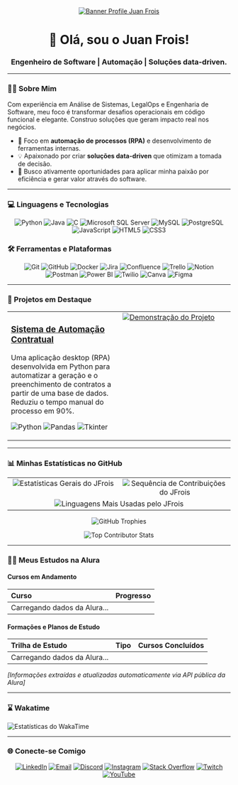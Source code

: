 <div align="center">
  <a href="https://github.com/JFrois">
    <img src="https://media.licdn.com/dms/image/v2/D4D16AQHp-XPQ3Ffskw/profile-displaybackgroundimage-shrink_350_1400/B4DZiv9ZV2GQAo-/0/1755298765673?e=1758153600&v=beta&t=zRZkZhESbuZJ6KgSjhJUzfZhzXh1G_b_KiITkMT-TLg" alt="Banner Profile Juan Frois" />
  </a>
  
  <h1>👋 Olá, sou o Juan Frois!</h1>
  <h3>Engenheiro de Software | Automação | Soluções data-driven.</h3>
</div>

---

### 👨‍💻 Sobre Mim

Com experiência em Análise de Sistemas, LegalOps e Engenharia de Software, meu foco é transformar desafios operacionais em código funcional e elegante. Construo soluções que geram impacto real nos negócios.

- 🎯 Foco em **automação de processos (RPA)** e desenvolvimento de ferramentas internas.
- 💡 Apaixonado por criar **soluções data-driven** que otimizam a tomada de decisão.
- 🚀 Busco ativamente oportunidades para aplicar minha paixão por eficiência e gerar valor através do software.

---

### 💻 Linguagens e Tecnologias

<p align="center">
  <img src="https://img.shields.io/badge/python-3670A0?style=for-the-badge&logo=python&logoColor=ffdd54" alt="Python"/>
  <img src="https://img.shields.io/badge/java-%23ED8B00.svg?style=for-the-badge&logo=openjdk&logoColor=white" alt="Java"/>
  <img src="https://img.shields.io/badge/c-%2300599C.svg?style=for-the-badge&logo=c&logoColor=white" alt="C"/>
  <img src="https://img.shields.io/badge/Microsoft%20SQL%20Server-CC2927?style=for-the-badge&logo=microsoft%20sql%20server&logoColor=white" alt="Microsoft SQL Server"/>
  <img src="https://img.shields.io/badge/mysql-4479A1.svg?style=for-the-badge&logo=mysql&logoColor=white" alt="MySQL"/>
  <img src="https://img.shields.io/badge/postgres-%23316192.svg?style=for-the-badge&logo=postgresql&logoColor=white" alt="PostgreSQL"/>
  <img src="https://img.shields.io/badge/javascript-%23323330.svg?style=for-the-badge&logo=javascript&logoColor=%23F7DF1E" alt="JavaScript"/>
  <img src="https://img.shields.io/badge/html5-%23E34F26.svg?style=for-the-badge&logo=html5&logoColor=white" alt="HTML5"/>
  <img src="https://img.shields.io/badge/css3-%231572B6.svg?style=for-the-badge&logo=css3&logoColor=white" alt="CSS3"/>
</p>

### 🛠️ Ferramentas e Plataformas

<p align="center">
  <img src="https://img.shields.io/badge/git-%23F05033.svg?style=for-the-badge&logo=git&logoColor=white" alt="Git"/>
  <img src="https://img.shields.io/badge/github-%23121011.svg?style=for-the-badge&logo=github&logoColor=white" alt="GitHub"/>
  <img src="https://img.shields.io/badge/docker-%230db7ed.svg?style=for-the-badge&logo=docker&logoColor=white" alt="Docker"/>
  <img src="https://img.shields.io/badge/jira-%230A0FFF.svg?style=for-the-badge&logo=jira&logoColor=white" alt="Jira"/>
  <img src="https://img.shields.io/badge/Confluence-%23172B44.svg?style=for-the-badge&logo=Confluence&logoColor=white" alt="Confluence"/>
  <img src="https://img.shields.io/badge/Trello-%23026AA7.svg?style=for-the-badge&logo=Trello&logoColor=white" alt="Trello"/>
  <img src="https://img.shields.io/badge/Notion-%23000000.svg?style=for-the-badge&logo=notion&logoColor=white" alt="Notion"/>
  <img src="https://img.shields.io/badge/Postman-FF6C37?style=for-the-badge&logo=postman&logoColor=white" alt="Postman"/>
  <img src="https://img.shields.io/badge/power_bi-F2C811?style=for-the-badge&logo=powerbi&logoColor=black" alt="Power BI"/>
  <img src="https://img.shields.io/badge/Twilio-F22F46?style=for-the-badge&logo=Twilio&logoColor=white" alt="Twilio"/>
  <img src="https://img.shields.io/badge/Canva-%2300C4CC.svg?style=for-the-badge&logo=Canva&logoColor=white" alt="Canva"/>
  <img src="https://img.shields.io/badge/figma-%23F24E1E.svg?style=for-the-badge&logo=figma&logoColor=white" alt="Figma"/>
</p>

---

### 🚀 Projetos em Destaque

<table>
  <tr>
    <td width="50%" valign="top">
      <h3><a href="[LINK_PARA_SEU_PROJETO]">Sistema de Automação Contratual</a></h3>
      <p>Uma aplicação desktop (RPA) desenvolvida em Python para automatizar a geração e o preenchimento de contratos a partir de uma base de dados. Reduziu o tempo manual do processo em 90%.</p>
      <p>
        <img src="https://img.shields.io/badge/python-3670A0?style=for-the-badge&logo=python&logoColor=ffdd54" alt="Python"/>
        <img src="https://img.shields.io/badge/pandas-%23150458.svg?style=for-the-badge&logo=pandas&logoColor=white" alt="Pandas"/>
        <img src="https://img.shields.io/badge/tkinter-%2377CEFF.svg?style=for-the-badge&logo=python&logoColor=black" alt="Tkinter"/>
      </p>
    </td>
    <td width="50%" valign="top">
      <a href="[LINK_PARA_SEU_PROJETO]"><img src="[LINK_PARA_UM_GIF_OU_IMAGEM_DO_PROJETO]" alt="Demonstração do Projeto"></a>
    </td>
  </tr>
</table>

---

### 📊 Minhas Estatísticas no GitHub

<table align="center" width="100%">
  <tr>
    <td align="center" valign="top" width="50%">
      <img src="https://github-readme-stats.vercel.app/api?username=JFrois&theme=blue_navy&hide_border=false&include_all_commits=true&count_private=true" alt="Estatísticas Gerais do JFrois"/>
    </td>
    <td align="center" valign="top" width="50%">
      <img src="https://nirzak-streak-stats.vercel.app/?user=JFrois&theme=blue_navy&hide_border=false" alt="Sequência de Contribuições do JFrois"/>
    </td>
  </tr>
  <tr>
    <td align="center" valign="top" colspan="2">
      <img src="https://github-readme-stats.vercel.app/api/top-langs/?username=JFrois&theme=blue_navy&hide_border=false&include_all_commits=true&count_private=true&layout=compact&card_width=900" alt="Linguagens Mais Usadas pelo JFrois"/>
    </td>
  </tr>
</table>

<p align="center">
  <img src="https://github-profile-trophy.vercel.app/?username=JFrois&theme=github_dark&no-frame=false&no-bg=false&margin-w=4" alt="GitHub Trophies"/>
</p>

<p align="center">
  <img src="https://github-contributor-stats.vercel.app/api?username=JFrois&limit=5&theme=discord_old_blurple&combine_all_yearly_contributions=true" alt="Top Contributor Stats"/>
</p>

---

### 👨‍🏫 Meus Estudos na Alura

#### Cursos em Andamento
| Curso | Progresso |
| :--- | :---: |
| Carregando dados da Alura... | |
#### Formações e Planos de Estudo
| Trilha de Estudo | Tipo | Cursos Concluídos |
| :--- | :--- | :---: |
| Carregando dados da Alura... | | |
_[Informações extraídas e atualizadas automaticamente via API pública da Alura]_

---

### ⌛ Wakatime

<img src="https://github-readme-stats.vercel.app/api/wakatime?username=JFrois&theme=blue_navy&hide_border=false&layout=compact" alt="Estatísticas do WakaTime"/>

---

### 🌐 Conecte-se Comigo

<p align="center">
  <a href="https://www.linkedin.com/in/jfrois/" target="_blank"><img src="https://img.shields.io/badge/LinkedIn-%230077B5.svg?logo=linkedin&logoColor=white" alt="LinkedIn"></a>
  <a href="mailto:contatojuanfrois@gmail.com" target="_blank"><img src="https://img.shields.io/badge/Email-D14836?logo=gmail&logoColor=white" alt="Email"></a>
  <a href="https://discordapp.com/users/533447805340090388" target="_blank"><img src="https://img.shields.io/badge/Discord-%237289DA.svg?logo=discord&logoColor=white" alt="Discord"></a>
  <a href="https://www.instagram.com/devfrois/" target="_blank"><img src="https://img.shields.io/badge/Instagram-%23E4405F.svg?logo=Instagram&logoColor=white" alt="Instagram"></a>
  <a href="https://stackoverflow.com/users/22291413/juan-frois" target="_blank"><img src="https://img.shields.io/badge/-Stackoverflow-FE7A16?logo=stack-overflow&logoColor=white" alt="Stack Overflow"></a>
  <a href="https://www.twitch.tv/jfroislearningjourney" target="_blank"><img src="https://img.shields.io/badge/Twitch-%239146FF.svg?logo=Twitch&logoColor=white" alt="Twitch"></a>
  <a href="https://www.youtube.com/@jfroislearningjourney" target="_blank"><img src="https://img.shields.io/badge/YouTube-%23FF0000.svg?logo=YouTube&logoColor=white" alt="YouTube"></a>
</p>
